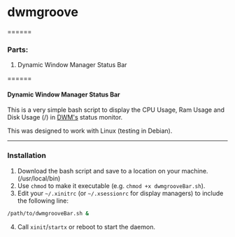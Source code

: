 # dwmgroove

======

### Parts:

1. Dynamic Window Manager Status Bar

======

#### Dynamic Window Manager Status Bar

This is a very simple bash script to display the CPU Usage, Ram Usage and Disk Usage (/) in [DWM's](https://dwm.suckless.org/status_monitor/) status monitor.

This was designed to work with Linux (testing in Debian).

---

### Installation

1. Download the bash script and save to a location on your machine. (/usr/local/bin)
2. Use `chmod` to make it executable  (e.g. `chmod +x dwmgrooveBar.sh`).
3. Edit your `~/.xinitrc` (or `~/.xsessionrc` for display managers) to include the following line:

```sh
/path/to/dwmgrooveBar.sh &
```

4. Call `xinit`/`startx` or reboot to start the daemon.

